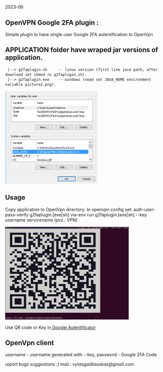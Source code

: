 # 
2023-06    
## OpenVPN Google 2FA plugin :

Simple plugin to have single user Google 2FA autentification to OpenVpn

## APPLICATION folder have wraped jar versions of application.
     |--> g2faplugin.sh     -- linux version (first line java path, after download set chmod +x g2faplugin.sh).
     |--> g2faplugin.exe    -- windows (nead set JAVA_HOME environment variable picture2.png). 
<img height="300" alt="picture2.png" src="picture2.png" width="300"/>

## Usage
Copy application to OpenVpn  directory.
In openvpn config set: auth-user-pass-verify g2faplugin.[exe|sh] via-env
run g2faplugin.[exe|sh] --key username servicename (pvz.: VPN) 

<img height="300" alt="picture1.png" src="picture1.png" width="400"/>


Use QR code or Key in[ Google Autentificator](https://play.google.com/store/apps/details?id=com.google.android.apps.authenticator2&hl=en_US)


## OpenVpn client
username - username generated with --key,
password - Google 2FA Code

_report bugs suggestions :)
mail.: vytasgadliauskas@gmail.com_



